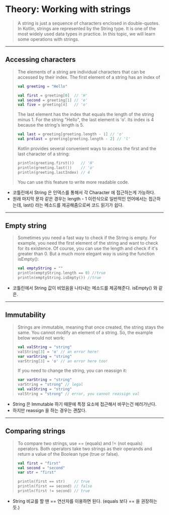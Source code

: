 # Theory: Working with strings

> A string is just a sequence of characters enclosed in double-quotes. In Kotlin, strings are represented by the String type. It is one of the most widely used data types in practice. In this topic, we will learn some operations with strings.

***

## Accessing characters

> The elements of a string are individual characters that can be accessed by their index. The first element of a string has an index of 
> 
> ```kotlin
> val greeting = "Hello"
> 
> val first = greeting[0]  // 'H'
> val second = greeting[1] // 'e'
> val five = greeting[4]   // 'o'
> ```
> 
> The last element has the index that equals the length of the string minus 1. For the string "Hello", the last element is 'o'. Its index is 4 because the string's length is 5.
> 
> ```kotlin
> val last = greeting[greeting.length - 1] // 'o'
> val prelast = greeting[greeting.length - 2] // 'l'
> ```
> 
> Kotlin provides several convenient ways to access the first and the last character of a string:
>
> ```kotlin
> println(greeting.first())   // 'H'
> println(greeting.last())    // 'o'
> println(greeting.lastIndex) // 4
> ```
> You can use this feature to write more readable code.

- 코틀린에서 String 은 인덱스를 통해서 각 Character 에 접근하는게 가능하다.
- 원래 마지막 문자 같은 경우는 length - 1 이런식으로 일반적인 언어에서는 접근하는데, last() 라는 메소드를 제공해줌으로써 코드 읽기가 쉽다.

***

## Empty string

> Sometimes you need a fast way to check if the String is empty. For example, you need the first element of the string and want to check for its existence. Of course, you can use the length and check if it's greater than 0. But a much more elegant way is using the function isEmpty():
>
> ```kotlin
> val emptyString = ""
> println(emptyString.length == 0) //true
> println(emptyString.isEmpty()) //true
> ```

- 코틀린에서 String 값이 비었음을 나타내는 메소드를 제공해준다. isEmpty() 와 같은. 

***

## Immutability

> Strings are immutable, meaning that once created, the string stays the same. You cannot modify an element of a string. So, the example below would not work:
>
> ```kotlin
> val valString = "string"
> valString[3] = 'o' // an error here!
> var varString = "string"
> varString[3] = 'o' // an error here too!
> ```
> 
> If you need to change the string, you can reassign it:
>
> ```kotlin
> var varString = "string"
> varString = "strong" // legal
> val valString = "string"
> valString = "strong" // error, you cannot reassign val
> ```

- String 은 Immutable 하기 때문에 특정 요소에 접근해서 바꾸는건 에러가난다. 
- 하지만 reassign 을 하는 경우는 괜찮다.

***

## Comparing strings

> To compare two strings, use == (equals) and != (not equals) operators. Both operators take two strings as their operands and return a value of the Boolean type (true or false).
>
> ```kotlin
> val first = "first"
> val second = "second"
> var str = "first"
> 
> println(first == str)    // true
> println(first == second) // false
> println(first != second) // true
> ```

- String 비교를 할 땐 == 연산자를 이용하면 된다. (equals 보다 == 을 권장하는듯.)